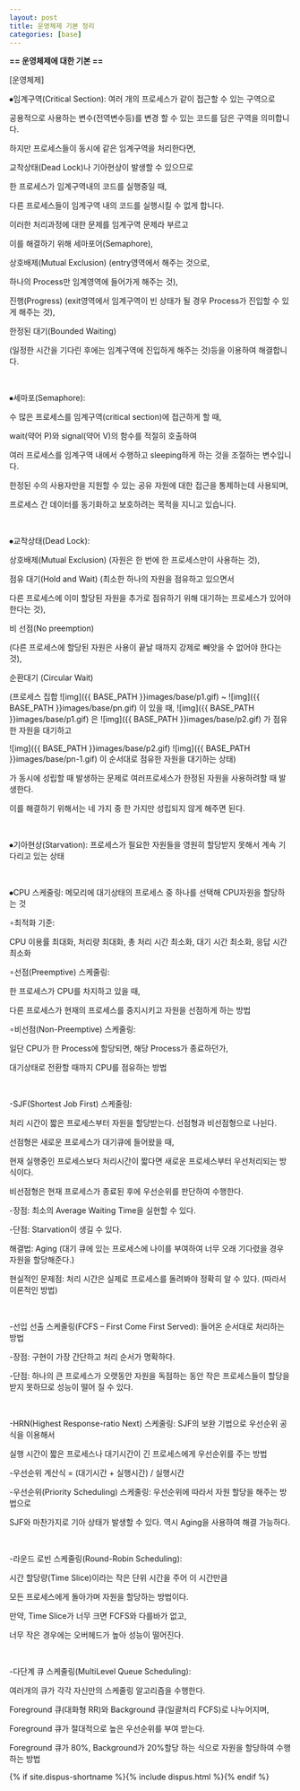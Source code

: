 ```yaml
---
layout: post
title: 운영체제 기본 정리
categories: [base]
---
```


**== 운영체제에 대한 기본 ==**<br>

[운영체제]

⦁임계구역(Critical Section): 여러 개의 프로세스가 같이 접근할 수 있는 구역으로 

공용적으로 사용하는 변수(전역변수등)를 변경 할 수 있는 코드를 담은 구역을 의미합니다. 

하지만 프로세스들이 동시에 같은 임계구역을 처리한다면, 

교착상태(Dead Lock)나 기아현상이 발생할 수 있으므로 

한 프로세스가 임계구역내의 코드를 실행중일 때, 

다른 프로세스들이 임계구역 내의 코드를 실행시킬 수 없게 합니다. 

이러한 처리과정에 대한 문제를 임계구역 문제라 부르고 

이를 해결하기 위해 세마포어(Semaphore), 

상호배제(Mutual Exclusion) (entry영역에서 해주는 것으로, 

하나의 Process만 임계영역에 들어가게 해주는 것), 

진행(Progress) (exit영역에서 임계구역이 빈 상태가 될 경우 Process가 진입할 수 있게 해주는 것),

한정된 대기(Bounded Waiting) 

(일정한 시간을 기다린 후에는 임계구역에 진입하게 해주는 것)등을 이용하여 해결합니다.

​     

⦁세마포(Semaphore): 

수 많은 프로세스를 임계구역(critical section)에 접근하게 할 때, 

wait(약어 P)와 signal(약어 V)의 함수를 적절히 호출하여 

여러 프로세스를 임계구역 내에서 수행하고 sleeping하게 하는 것을 조절하는 변수입니다. 

한정된 수의 사용자만을 지원할 수 있는 공유 자원에 대한 접근을 통제하는데 사용되며, 

프로세스 간 데이터를 동기화하고 보호하려는 목적을 지니고 있습니다.

​     

⦁교착상태(Dead Lock): 

상호배제(Mutual Exclusion) (자원은 한 번에 한 프로세스만이 사용하는 것), 

점유 대기(Hold and Wait) (최소한 하나의 자원을 점유하고 있으면서 

다른 프로세스에 이미 할당된 자원을 추가로 점유하기 위해 대기하는 프로세스가 있어야 한다는 것), 

비 선점(No preemption) 

(다른 프로세스에 할당된 자원은 사용이 끝날 때까지 강제로 빼앗을 수 없어야 한다는 것), 

순환대기 (Circular Wait)

 (프로세스 집합   ![img]({{ BASE_PATH }}images/base/p1.gif)  ~  ![img]({{ BASE_PATH }}images/base/pn.gif)  이 있을 때,   ![img]({{ BASE_PATH }}images/base/p1.gif)  은  ![img]({{ BASE_PATH }}images/base/p2.gif)  가 점유한 자원을 대기하고

   ![img]({{ BASE_PATH }}images/base/p2.gif)    ![img]({{ BASE_PATH }}images/base/pn-1.gif)  이 순서대로 점유한 자원을 대기하는 상태)

가 동시에 성립할 때 발생하는 문제로 여러프로세스가 한정된 자원을 사용하려할 때 발생한다. 

이를 해결하기 위해서는 네 가지 중 한 가지만 성립되지 않게 해주면 된다. 

​     

⦁기아현상(Starvation): 프로세스가 필요한 자원들을 영원히 할당받지 못해서 계속 기다리고 있는 상태

​     

⦁CPU 스케줄링: 메모리에 대기상태의 프로세스 중 하나를 선택해 CPU자원을 할당하는 것



∘최적화 기준: 

CPU 이용률 최대화, 처리량 최대화, 총 처리 시간 최소화, 대기 시간 최소화, 응답 시간 최소화



∘선점(Preemptive) 스케줄링: 

한 프로세스가 CPU를 차지하고 있을 때, 

다른 프로세스가 현재의 프로세스를 중지시키고 자원을 선점하게 하는 방법



∘비선점(Non-Preemptive) 스케줄링: 

일단 CPU가 한 Process에 할당되면, 해당 Process가 종료하던가, 

대기상태로 전환할 때까지 CPU를 점유하는 방법

​     

-SJF(Shortest Job First) 스케줄링: 

처리 시간이 짧은 프로세스부터 자원을 할당받는다. 선점형과 비선점형으로 나뉜다. 

선점형은 새로운 프로세스가 대기큐에 들어왔을 때, 

현재 실행중인 프로세스보다 처리시간이 짧다면 새로운 프로세스부터 우선처리되는 방식이다. 

비선점형은 현재 프로세스가 종료된 후에 우선순위를 판단하여 수행한다.

-장점: 최소의 Average Waiting Time을 실현할 수 있다.

-단점: Starvation이 생길 수 있다.

해결법: Aging (대기 큐에 있는 프로세스에 나이를 부여하여 너무 오래 기다렸을 경우 자원을 할당해준다.)

현실적인 문제점: 처리 시간은 실제로 프로세스를 돌려봐야 정확히 알 수 있다. (따라서 이론적인 방법)

​     

-선입 선출 스케줄링(FCFS – First Come First Served): 들어온 순서대로 처리하는 방법 

-장점: 구현이 가장 간단하고 처리 순서가 명확하다.

-단점: 하나의 큰 프로세스가 오랫동안 자원을 독점하는 동안 작은 프로세스들이 할당을 받지 못하므로 성능이 떨어  질 수 있다.

​     

-HRN(Highest Response-ratio Next) 스케줄링:  SJF의 보완 기법으로 우선순위 공식을 이용해서 

실행 시간이 짧은 프로세스나 대기시간이 긴 프로세스에게 우선순위를 주는 방법

-우선순위 계산식 = (대기시간 + 실행시간) / 실행시간



-우선순위(Priority Scheduling) 스케줄링: 우선순위에 따라서 자원 할당을 해주는 방법으로 

SJF와 마찬가지로 기아 상태가 발생할 수 있다. 역시 Aging을 사용하여 해결 가능하다.

​     

-라운드 로빈 스케줄링(Round-Robin Scheduling): 

시간 할당량(Time Slice)이라는 작은 단위 시간을 주어 이 시간만큼 

모든 프로세스에게 돌아가며 자원을 할당하는 방법이다. 

만약, Time Slice가 너무 크면 FCFS와 다를바가 없고, 

너무 작은 경우에는 오버헤드가 높아 성능이 떨어진다.

​     

-다단계 큐 스케줄링(MultiLevel Queue Scheduling): 

여러개의 큐가 각각 자신만의 스케줄링 알고리즘을 수행한다. 

Foreground 큐(대화형 RR)와 Background 큐(일괄처리 FCFS)로 나누어지며, 

Foreground 큐가 절대적으로 높은 우선순위를 부여 받는다.

Foreground 큐가 80%, Background가 20%할당 하는 식으로 자원을 할당하여 수행하는 방법



{% if site.dispus-shortname %}{% include dispus.html %}{% endif %}